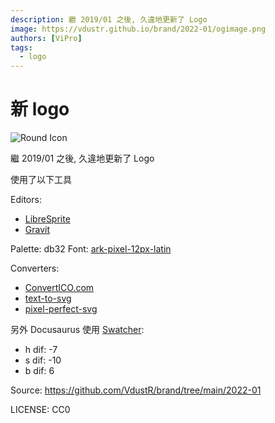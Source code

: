 ```yaml
---
description: 繼 2019/01 之後, 久違地更新了 Logo
image: https://vdustr.github.io/brand/2022-01/ogimage.png
authors: [ViPro]
tags:
  - logo
---
```


# 新 logo

![Round Icon](https://vdustr.github.io/brand/2022-01/round.png)

繼 2019/01 之後, 久違地更新了 Logo

<!--truncate-->

使用了以下工具

Editors:

- [LibreSprite](https://github.com/LibreSprite/LibreSprite)
- [Gravit](https://designer.gravit.io)

Palette: db32
Font: [ark-pixel-12px-latin](https://github.com/TakWolf/ark-pixel-font)

Converters:

- [ConvertICO.com](https://convertico.com)
- [text-to-svg](https://github.com/shrhdk/text-to-svg)
- [pixel-perfect-svg](https://github.com/kagof/pixel-perfect-svg)

另外 Docusaurus 使用 [Swatcher](https://swatcherapp.com):

- h dif: -7
- s dif: -10
- b dif: 6

Source: <https://github.com/VdustR/brand/tree/main/2022-01>

LICENSE: CC0
